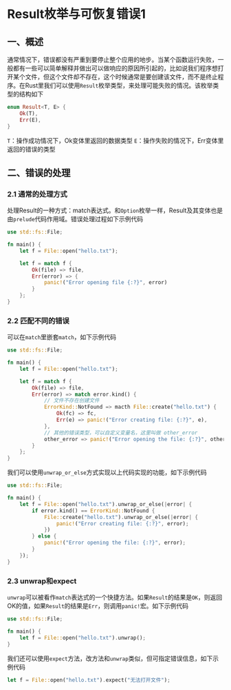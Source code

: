 # Result枚举与可恢复错误1

## 一、概述

通常情况下，错误都没有严重到要停止整个应用的地步。当某个函数运行失败，一般都有一些可以简单解释并做出可以做响应的原因所引起的，比如说我们程序想打开某个文件，但这个文件却不存在，这个时候通常是要创建该文件，而不是终止程序。在Rust里我们可以使用`Result`枚举类型，来处理可能失败的情况。该枚举类型的结构如下

```Rust
enum Result<T, E> {
    Ok(T),
    Err(E),
}
```

`T`：操作成功情况下，Ok变体里返回的数据类型
`E`：操作失败的情况下，Err变体里返回的错误的类型

## 二、错误的处理

### 2.1 通常的处理方式

处理Result的一种方式：match表达式。和`Option`枚举一样，Result及其变体也是由`prelude`代码作用域。错误处理过程如下示例代码

```Rust
use std::fs::File;

fn main() {
    let f = File::open("hello.txt");

    let f = match f {
        Ok(file) => file,
        Err(error) => {
            panic!("Error opening file {:?}", error)
        }
    };
}
```

### 2.2 匹配不同的错误

可以在`match`里嵌套`match`，如下示例代码

```Rust
use std::fs::File;

fn main() {
    let f = File::open("hello.txt");

    let f = match f {
        Ok(file) => file,
        Err(error) => match error.kind() {
            // 文件不存在创建文件
            ErrorKind::NotFound => macth File::create("hello.txt") {
                Ok(fc) => fc,
                Err(e) => panic!("Error creating file: {:?}", e),
            },
            // 其他的错误类型，可以自定义变量名，这里叫做 other_error
            other_error => panic!("Error opening the file: {:?}", other_error),
        }
    };
}
```

我们可以使用`unwrap_or_else`方式实现以上代码实现的功能，如下示例代码

```Rust
use std::fs::File;

fn main() {
    let f = File::open("hello.txt").unwrap_or_else(|error| {
        if error.kind() == ErrorKind::NotFound {
            File::create("hello.txt").unwrap_or_else(|error| {
                panic!("Error creating file: {:?}", error);
            })
        } else {
            panic!("Error opening the file: {:?}", error);
        }
    });
}
```

### 2.3 unwrap和expect

`unwrap`可以被看作`match`表达式的一个快捷方法。如果`Result`的结果是`OK`，则返回OK的值，如果`Result`的结果是`Err`，则调用`panic!`宏。如下示例代码

```Rust
use std::fs::File;

fn main() {
    let f = File::open("hello.txt").unwrap();
}
```

我们还可以使用`expect`方法，改方法和`unwrap`类似，但可指定错误信息，如下示例代码

```Rust
let f = File::open("hello.txt").expect("无法打开文件");
```

